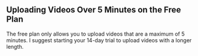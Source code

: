 ## Uploading Videos Over 5 Minutes on the Free Plan

The free plan only allows you to upload videos that are a maximum of 5 minutes. I suggest starting your 14-day trial to upload videos with a longer length.
